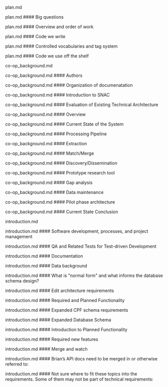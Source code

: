 
plan.md

plan.md #### Big questions

plan.md #### Overview and order of work

plan.md #### Code we write

plan.md #### Controlled vocabularies and tag system 

plan.md #### Code we use off the shelf

co-op_background.md

co-op_background.md #### Authors

co-op_background.md #### Organization of documenatation

co-op_background.md #### Introduction to SNAC

co-op_background.md #### Evaluation of Existing Technical Architecture

co-op_background.md #### Overview

co-op_background.md #### Current State of the System

co-op_background.md #### Processing Pipeline

co-op_background.md #### Extraction

co-op_background.md #### Match/Merge

co-op_background.md #### Discovery/Dissemination

co-op_background.md #### Prototype research tool

co-op_background.md #### Gap analysis

co-op_background.md #### Data maintenance

co-op_background.md #### Pilot phase architecture

co-op_background.md #### Current State Conclusion

introduction.md

introduction.md #### Software development, processes, and project management

introduction.md #### QA and Related Tests for Test-driven Development

introduction.md #### Documentation

introduction.md #### Data background

introduction.md #### What is "normal form" and what informs the database schema design?

introduction.md #### Edit architecture requirements

introduction.md #### Required and Planned Functionality

introduction.md #### Expanded CPF schema requirements

introduction.md #### Expanded Database Schema

introduction.md #### Introduction to Planned Functionality

introduction.md #### Required new features

introduction.md #### Merge and watch

introduction.md #### Brian’s API docs need to be merged in or otherwise referred to:

introduction.md #### Not sure where to fit these topics into the requirements. Some of them may not be part of technical requirements:


